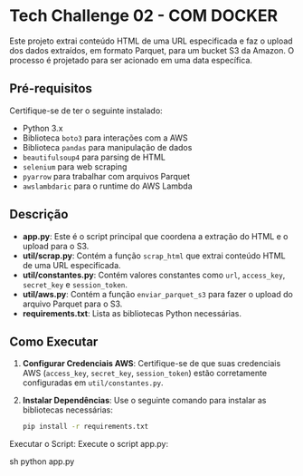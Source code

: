 # Tech Challenge 02 - COM DOCKER

Este projeto extrai conteúdo HTML de uma URL especificada e faz o upload dos dados extraídos, em formato Parquet, para um bucket S3 da Amazon. O processo é projetado para ser acionado em uma data específica.

## Pré-requisitos

Certifique-se de ter o seguinte instalado:

- Python 3.x
- Biblioteca `boto3` para interações com a AWS
- Biblioteca `pandas` para manipulação de dados
- `beautifulsoup4` para parsing de HTML
- `selenium` para web scraping
- `pyarrow` para trabalhar com arquivos Parquet
- `awslambdaric` para o runtime do AWS Lambda

## Descrição

- **app.py**: Este é o script principal que coordena a extração do HTML e o upload para o S3.
- **util/scrap.py**: Contém a função `scrap_html` que extrai conteúdo HTML de uma URL especificada.
- **util/constantes.py**: Contém valores constantes como `url`, `access_key`, `secret_key` e `session_token`.
- **util/aws.py**: Contém a função `enviar_parquet_s3` para fazer o upload do arquivo Parquet para o S3.
- **requirements.txt**: Lista as bibliotecas Python necessárias.

## Como Executar

1. **Configurar Credenciais AWS**:
   Certifique-se de que suas credenciais AWS (`access_key`, `secret_key`, `session_token`) estão corretamente configuradas em `util/constantes.py`.

2. **Instalar Dependências**:
   Use o seguinte comando para instalar as bibliotecas necessárias:
   ```sh
   pip install -r requirements.txt
Executar o Script: Execute o script app.py:

sh
python app.py

